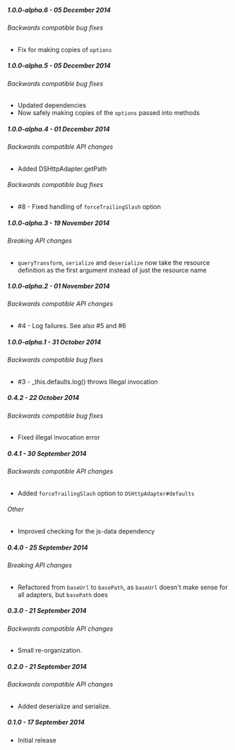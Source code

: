 ##### 1.0.0-alpha.6 - 05 December 2014

###### Backwards compatible bug fixes
- Fix for making copies of `options`

##### 1.0.0-alpha.5 - 05 December 2014

###### Backwards compatible bug fixes
- Updated dependencies
- Now safely making copies of the `options` passed into methods

##### 1.0.0-alpha.4 - 01 December 2014

###### Backwards compatible API changes
- Added DSHttpAdapter.getPath

###### Backwards compatible bug fixes
- #8 - Fixed handling of `forceTrailingSlash` option

##### 1.0.0-alpha.3 - 19 November 2014

###### Breaking API changes
- `queryTransform`, `serialize` and `deserialize` now take the resource definition as the first argument instead of just the resource name

##### 1.0.0-alpha.2 - 01 November 2014

###### Backwards compatible API changes
- #4 - Log failures. See also #5 and #6

##### 1.0.0-alpha.1 - 31 October 2014

###### Backwards compatible bug fixes
- #3 - _this.defaults.log() throws Illegal invocation

##### 0.4.2 - 22 October 2014

###### Backwards compatible bug fixes
- Fixed illegal invocation error

##### 0.4.1 - 30 September 2014

###### Backwards compatible API changes
- Added `forceTrailingSlash` option to `DSHttpAdapter#defaults`

###### Other
- Improved checking for the js-data dependency

##### 0.4.0 - 25 September 2014

###### Breaking API changes
- Refactored from `baseUrl` to `basePath`, as `baseUrl` doesn't make sense for all adapters, but `basePath` does

##### 0.3.0 - 21 September 2014

###### Backwards compatible API changes
- Small re-organization.

##### 0.2.0 - 21 September 2014

###### Backwards compatible API changes
- Added deserialize and serialize.

##### 0.1.0 - 17 September 2014

- Initial release
